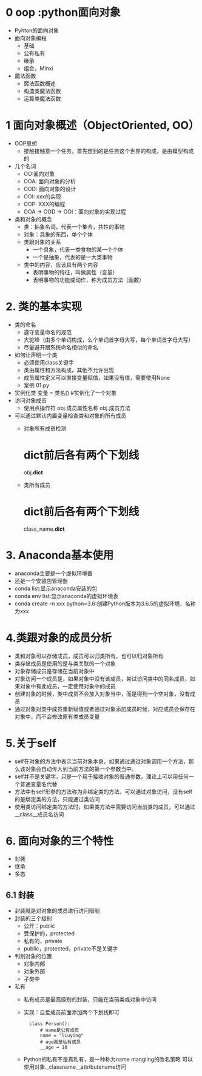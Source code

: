 # 0  oop :python面向对象
- Pyhton的面向对象
- 面向对象编程
    - 基础
    - 公有私有
    - 继承
    - 组合，Minxi
- 魔法函数
    - 魔法函数概述
    - 构造类魔法函数
    - 运算类魔法函数
# 1 面向对象概述（ObjectOriented, OO）
- OOP思想
    - 接触接触意一个任务，首先想到的是任务这个世界的构成，是由模型构成的
- 几个名词
    - OO:面向对象
    - OOA: 面向对象的分析
    - OOD: 面向对象的设计
    - OOI: xxx的实现
    - OOP: XXX的编程
    - OOA -> OOD -> OOI：面向对象的实现过程
- 类和对象的概念
    - 类：抽象名词，代表一个集合，共性的事物
    - 对象：具象的东西，单个个体
    - 类跟对象的关系
        - 一个具象，代表一类食物的某一个个体
        - 一个是抽象，代表的是一大类事物
    - 类中的内容，应该具有两个内容
        - 表明事物的特征，叫做属性（变量）
        - 表明事物的功能或动作，称为成员方法（函数）
        
# 2. 类的基本实现
- 类的命名
    - 遵守变量命名的规范
    - 大驼峰（由多个单词构成，么个单词首字母大写，每个单词首字母大写）
    - 尽量避开跟系统命名相似的命名
- 如何让声明一个类
    - 必须使用class关键字
    - 类由属性和方法构成，其他不允许出现
    - 成员属性定义可以直接变量赋值，如果没有值，需要使用None
    - 案例 01.py
- 实例化类
    变量 = 类名() #实例化了一个对象
- 访问对象成员
    - 使用点操作符
        obj.成员属性名称
        obj.成员方法
- 可以通过默认内置变量检查类和对象的所有成员
    - 对象所有成员检测
    
        # dict前后各有两个下划线
        obj.__dict__
    - 类所有成员
    
        # dict前后各有两个下划线
        class_name.__dict__
    
# 3. Anaconda基本使用
- anaconda主要是一个虚拟环境器
- 还是一个安装包管理器
- conda list:显示anaconda安装的包
- conda env list:显示anaconda的虚拟环境表
- conda create -n xxx python=3.6:创建Python版本为3.6.5的虚拟环境，名称为xxx


# 4.类跟对象的成员分析
- 类和对象可以存储成员，成员可以归类所有，也可以归对象所有
- 类存储成员是使用的是与类关联的一个对象
- 对象存储成员是存储在当前对象中
- 对象访问一个成员是，如果对象中没有该成员，尝试访问类中的同名成员，如果对象中有此成员，一定使用对象中的成员
- 创建对象的时候，类中成员不会放入对象当中，而是得到一个空对象，没有成员
- 通过对象对类中成员重新赋值或者通过对象添加成员时候，对应成员会保存在对象中，而不会修改原有类成员变量

# 5.关于self
- self在对象的方法中表示当前对象本身，如果通过通过对象调用一个方法，那么该对象会自动传入到当前方法的第一个参数当中。
- self并不是关键字，只是一个用于接收对象的普通参数，理论上可以用任何一个普通变量名代替
- 方法中有self形参的方法称为非绑定类的方法，可以通过对象访问，没有self的是绑定类的方法，只能通过类访问
- 使用类访问绑定类的方法时，如果类方法中需要访问当前类的成员，可以通过__class__成员名访问

# 6. 面向对象的三个特性
- 封装
- 继承
- 多态

## 6.1 封装
- 封装就是对对象的成员进行访问限制
- 封装的三个级别
    - 公开：public
    - 受保护的，protected
    - 私有的，private
    - public，protected，private不是关键字
- 判别对象的位置
     - 对象内部
     - 对象外部
     - 子类中
- 私有
    - 私有成员是最高级别的封装，只能在当前类或对象中访问
    - 实现：自爱成员前面添加两个下划线即可
        
            class Person():
                # name是公有成员
                name = "liuying"
                # age就是私有成员
                __age = 18
    - Python的私有不是真私有，是一种称为name mangling的改名策略
    可以使用对象._classname__attributename访问